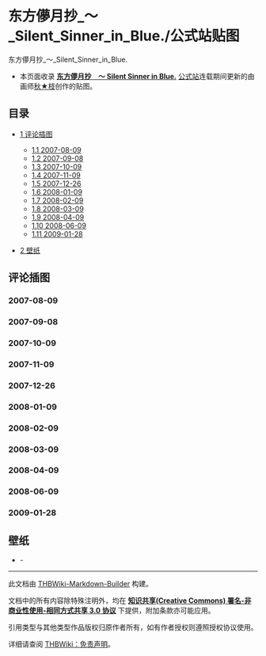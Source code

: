 # 东方儚月抄_～_Silent_Sinner_in_Blue./公式站贴图

<!-- source html: G:\repos\THBWiki-Markdown-Builder\THBWikiMarkdown\Temp\main\5\5b\ns0%3A%E4%B8%9C%E6%96%B9%E5%84%9A%E6%9C%88%E6%8A%84_%EF%BD%9E_Silent_Sinner_in_Blue%2E%2F%E5%85%AC%E5%BC%8F%E7%AB%99%E8%B4%B4%E5%9B%BE.html -->

东方儚月抄_～_Silent_Sinner_in_Blue.

- 本页面收录 **[东方儚月抄　～ Silent Sinner in Blue.](./东方儚月抄_～_Silent_Sinner_in_Blue..md)** [公式站](https://www.ichijinsha.co.jp/special/toho/rex/index.html)连载期间更新的由画师[秋★枝](./秋★枝.md)创作的贴图。


## 目录

- [1 评论插图](#评论插图)

  - [1.1 2007-08-09](#2007-08-09)
  - [1.2 2007-09-08](#2007-09-08)
  - [1.3 2007-10-09](#2007-10-09)
  - [1.4 2007-11-09](#2007-11-09)
  - [1.5 2007-12-26](#2007-12-26)
  - [1.6 2008-01-09](#2008-01-09)
  - [1.7 2008-02-09](#2008-02-09)
  - [1.8 2008-03-09](#2008-03-09)
  - [1.9 2008-04-09](#2008-04-09)
  - [1.10 2008-06-09](#2008-06-09)
  - [1.11 2009-01-28](#2009-01-28)



- [2 壁纸](#壁纸)





## 评论插图

### 2007-08-09
[](./文件-东方儚月抄S贴图070809.gif.md)  [](./文件-东方儚月抄S贴图070809.gif.md)

### 2007-09-08
[](./文件-东方儚月抄S贴图070908.gif.md)  [](./文件-东方儚月抄S贴图070908.gif.md)

### 2007-10-09
[](./文件-东方儚月抄S贴图071009.gif.md)  [](./文件-东方儚月抄S贴图071009.gif.md)

### 2007-11-09
[](./文件-东方儚月抄S贴图071109.gif.md)  [](./文件-东方儚月抄S贴图071109.gif.md)

### 2007-12-26
[](./文件-东方儚月抄S贴图071226.gif.md)  [](./文件-东方儚月抄S贴图071226.gif.md)

### 2008-01-09
[](./文件-东方儚月抄S贴图080109.gif.md)  [](./文件-东方儚月抄S贴图080109.gif.md)

### 2008-02-09
[](./文件-东方儚月抄S贴图080209.gif.md)  [](./文件-东方儚月抄S贴图080209.gif.md)

### 2008-03-09
[](./文件-东方儚月抄S贴图080309.gif.md)  [](./文件-东方儚月抄S贴图080309.gif.md)

### 2008-04-09
[](./文件-东方儚月抄S贴图080409.gif.md)  [](./文件-东方儚月抄S贴图080409.gif.md)

### 2008-06-09
[](./文件-东方儚月抄S贴图080609.gif.md)  [](./文件-东方儚月抄S贴图080609.gif.md)

### 2009-01-28
[](./文件-东方儚月抄S贴图0901.gif.md)  [](./文件-东方儚月抄S贴图0901.gif.md)

## 壁纸
- [](./文件-东方儚月抄S壁纸1.jpg.md)- [](./文件-东方儚月抄S壁纸2.jpg.md)





---

此文档由 [THBWiki-Markdown-Builder](https://github.com/Delsin-Yu/THBWiki-Markdown-Builder) 构建。

文档中的所有内容除特殊注明外，均在 [**知识共享(Creative Commons) 署名-非商业性使用-相同方式共享 3.0 协议**](https://creativecommons.org/licenses/by-sa/3.0/deed.zh-hans) 下提供，附加条款亦可能应用。

引用类型与其他类型作品版权归原作者所有，如有作者授权则遵照授权协议使用。

详细请查阅 [THBWiki：免责声明](https://thbwiki.cc/THBWiki:%E5%85%8D%E8%B4%A3%E5%A3%B0%E6%98%8E)。

